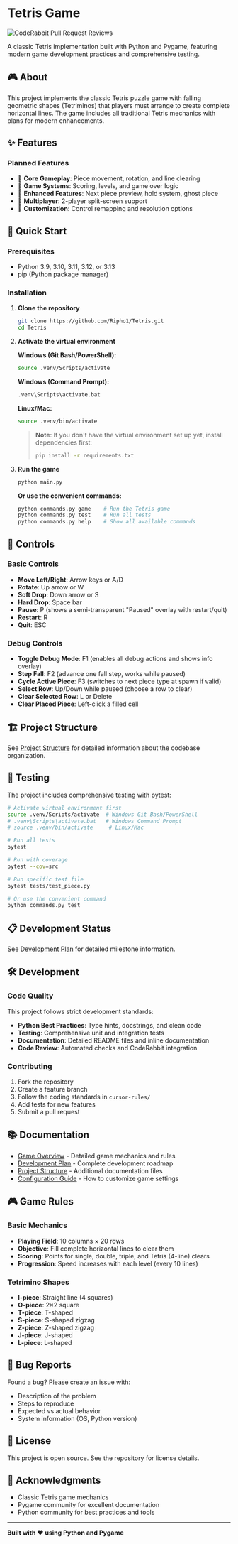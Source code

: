 # Tetris Game

![CodeRabbit Pull Request Reviews](https://img.shields.io/coderabbit/prs/github/Ripho1/Tetris?utm_source=oss&utm_medium=github&utm_campaign=Ripho1%2FTetris&labelColor=171717&color=FF570A&link=https%3A%2F%2Fcoderabbit.ai&label=CodeRabbit+Reviews)

A classic Tetris implementation built with Python and Pygame, featuring modern game development practices and comprehensive testing.

## 🎮 About

This project implements the classic Tetris puzzle game with falling geometric shapes (Tetriminos) that players must arrange to create complete horizontal lines. The game includes all traditional Tetris mechanics with plans for modern enhancements.

## ✨ Features

### Planned Features
- 🎯 **Core Gameplay**: Piece movement, rotation, and line clearing
- 🎯 **Game Systems**: Scoring, levels, and game over logic
- 🎯 **Enhanced Features**: Next piece preview, hold system, ghost piece
- 🎯 **Multiplayer**: 2-player split-screen support
- 🎯 **Customization**: Control remapping and resolution options

## 🚀 Quick Start

### Prerequisites
- Python 3.9, 3.10, 3.11, 3.12, or 3.13
- pip (Python package manager)

### Installation

1. **Clone the repository**
   ```bash
   git clone https://github.com/Ripho1/Tetris.git
   cd Tetris
   ```

2. **Activate the virtual environment**
   
   **Windows (Git Bash/PowerShell):**
   ```bash
   source .venv/Scripts/activate
   ```
   
   **Windows (Command Prompt):**
   ```cmd
   .venv\Scripts\activate.bat
   ```
   
   **Linux/Mac:**
   ```bash
   source .venv/bin/activate
   ```
   
   > **Note**: If you don't have the virtual environment set up yet, install dependencies first:
   > ```bash
   > pip install -r requirements.txt
   > ```

3. **Run the game**
   ```bash
   python main.py
   ```
   
   **Or use the convenient commands:**
   ```bash
   python commands.py game    # Run the Tetris game
   python commands.py test    # Run all tests
   python commands.py help    # Show all available commands
   ```

## 🎯 Controls

### Basic Controls
- **Move Left/Right**: Arrow keys or A/D
- **Rotate**: Up arrow or W
- **Soft Drop**: Down arrow or S
- **Hard Drop**: Space bar
- **Pause**: P (shows a semi-transparent "Paused" overlay with restart/quit)
- **Restart**: R
- **Quit**: ESC

### Debug Controls
- **Toggle Debug Mode**: F1 (enables all debug actions and shows info overlay)
- **Step Fall**: F2 (advance one fall step, works while paused)
- **Cycle Active Piece**: F3 (switches to next piece type at spawn if valid)
- **Select Row**: Up/Down while paused (choose a row to clear)
- **Clear Selected Row**: L or Delete
- **Clear Placed Piece**: Left-click a filled cell

## 🏗️ Project Structure

See [Project Structure](readme/project_structure.md) for detailed information about the codebase organization.

## 🧪 Testing

The project includes comprehensive testing with pytest:

```bash
# Activate virtual environment first
source .venv/Scripts/activate  # Windows Git Bash/PowerShell
# .venv\Scripts\activate.bat   # Windows Command Prompt
# source .venv/bin/activate     # Linux/Mac

# Run all tests
pytest

# Run with coverage
pytest --cov=src

# Run specific test file
pytest tests/test_piece.py

# Or use the convenient command
python commands.py test
```

## 📋 Development Status

See [Development Plan](readme/development_plan.md) for detailed milestone information.

## 🛠️ Development

### Code Quality
This project follows strict development standards:
- **Python Best Practices**: Type hints, docstrings, and clean code
- **Testing**: Comprehensive unit and integration tests
- **Documentation**: Detailed README files and inline documentation
- **Code Review**: Automated checks and CodeRabbit integration

### Contributing
1. Fork the repository
2. Create a feature branch
3. Follow the coding standards in `cursor-rules/`
4. Add tests for new features
5. Submit a pull request

## 📚 Documentation

- [Game Overview](readme/game_overview.md) - Detailed game mechanics and rules
- [Development Plan](readme/development_plan.md) - Complete development roadmap
- [Project Structure](readme/project_structure.md) - Additional documentation files
- [Configuration Guide](readme/configuration_guide.md) - How to customize game settings

## 🎮 Game Rules

### Basic Mechanics
- **Playing Field**: 10 columns × 20 rows
- **Objective**: Fill complete horizontal lines to clear them
- **Scoring**: Points for single, double, triple, and Tetris (4-line) clears
- **Progression**: Speed increases with each level (every 10 lines)

### Tetrimino Shapes
- **I-piece**: Straight line (4 squares)
- **O-piece**: 2×2 square
- **T-piece**: T-shaped
- **S-piece**: S-shaped zigzag
- **Z-piece**: Z-shaped zigzag
- **J-piece**: J-shaped
- **L-piece**: L-shaped

## 🐛 Bug Reports

Found a bug? Please create an issue with:
- Description of the problem
- Steps to reproduce
- Expected vs actual behavior
- System information (OS, Python version)

## 📄 License

This project is open source. See the repository for license details.

## 🙏 Acknowledgments

- Classic Tetris game mechanics
- Pygame community for excellent documentation
- Python community for best practices and tools

---

**Built with ❤️ using Python and Pygame**
